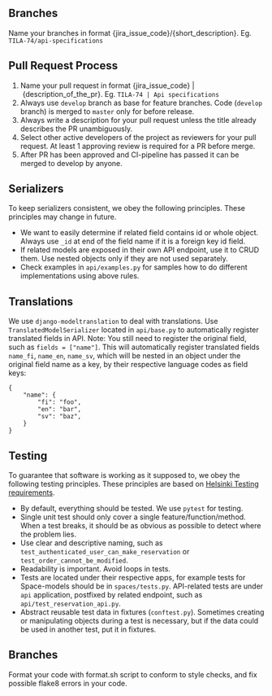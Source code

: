 ## Branches

Name your branches in format {jira_issue_code}/{short_description}. Eg. `TILA-74/api-specifications`

## Pull Request Process

1. Name your pull request in format {jira_issue_code} | {description_of_the_pr}. Eg. `TILA-74 | Api specifications`
2. Always use `develop` branch as base for feature branches. Code (`develop` branch) is merged to `master` only for before release.
3. Always write a description for your pull request unless the title already describes the PR unambiguously.
4. Select other active developers of the project as reviewers for your pull request. At least 1 approving review is required for a PR before merge.
5. After PR has been approved and CI-pipeline has passed it can be merged to develop by anyone.

## Serializers
To keep serializers consistent, we obey the following principles. These principles may change in future.

- We want to easily determine if related field contains id or whole object. Always use `_id` at end of the field name if it is a foreign key id field.
- If related models are exposed in their own API endpoint, use it to CRUD them. Use nested objects only if they are not used separately.
- Check examples in `api/examples.py` for samples how to do different implementations using above rules.

## Translations
We use `django-modeltranslation` to deal with translations. Use `TranslatedModelSerializer` located in `api/base.py` to automatically register translated fields in API. Note: You still need to register the original field, such as `fields = ["name"]`. This will automatically register translated fields `name_fi`, `name_en`, `name_sv`, which will be nested in an object under the original field name as a key, by their respective language codes as field keys:

```
{
    "name": {
        "fi": "foo",
        "en": "bar",
        "sv": "baz",
    }
}
```

## Testing
To guarantee that software is working as it supposed to, we obey the following testing principles. These principles are based on [Helsinki Testing requirements](https://dev.hel.fi/testing-requirements).

- By default, everything should be tested. We use `pytest` for testing.
- Single unit test should only cover a single feature/function/method. When a test breaks, it should be as obvious as possible to detect where the problem lies.
- Use clear and descriptive naming, such as `test_authenticated_user_can_make_reservation` or `test_order_cannot_be_modified`.
- Readability is important. Avoid loops in tests.
- Tests are located under their respective apps, for example tests for Space-models should be in `spaces/tests.py`. API-related tests are under `api` application, postfixed by related endpoint, such as `api/test_reservation_api.py`.
- Abstract reusable test data in fixtures (`conftest.py`). Sometimes creating or manipulating objects during a test is necessary, but if the data could be used in another test, put it in fixtures.

## Branches
Format your code with format.sh script to conform to style checks, and fix possible flake8 errors in your code.